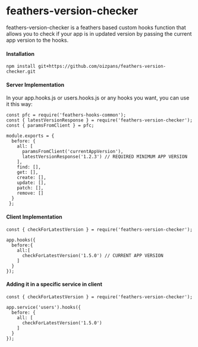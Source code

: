 # feathers-version-checker
feathers-version-checker is a feathers based custom hooks function that allows you to check if your app is in updated version by passing the current app version to the hooks.

<h4> Installation </h4>

`npm install git+https://github.com/oizpans/feathers-version-checker.git`

<h4> Server Implementation </h4>

In your app.hooks.js or users.hooks.js or any hooks you want, you can use it this way:

```
const pfc = require('feathers-hooks-common');
const { latestVersionResponse } = require('feathers-version-checker');
const { paramsFromClient } = pfc;

module.exports = {
  before: {
    all: [
      paramsFromClient('currentAppVersion'),
      latestVersionResponse('1.2.3') // REQUIRED MINIMUM APP VERSION
    ],
    find: [],
    get: [],
    create: [],
    update: [],
    patch: [],
    remove: []
  }
 };
 ```

<h4> Client Implementation </h4>

```
const { checkForLatestVersion } = require('feathers-version-checker');

app.hooks({
  before:{
    all:[
      checkForLatestVersion('1.5.0') // CURRENT APP VERSION
    ]
  }
});
```

<h4> Adding it in a specific service in client </h4>

```
const { checkForLatestVersion } = require('feathers-version-checker');

app.service('users').hooks({
  before: {
    all: [
      checkForLatestVersion('1.5.0')
    ]
  }
});
```
